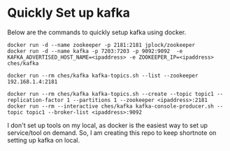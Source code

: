 # Quickly Set up kafka

Below are the commands to quickly setup kafka using docker.


```
docker run -d --name zookeeper -p 2181:2181 jplock/zookeeper
docker run -d --name kafka -p 7203:7203 -p 9092:9092  -e KAFKA_ADVERTISED_HOST_NAME=<ipaddress> -e ZOOKEEPER_IP=<ipaddress> ches/kafka

docker run --rm ches/kafka kafka-topics.sh --list --zookeeper 192.168.1.4:2181

docker run --rm ches/kafka kafka-topics.sh --create --topic topic1 --replication-factor 1 --partitions 1 --zookeeper <ipaddress>:2181
docker run --rm --interactive ches/kafka kafka-console-producer.sh --topic topic1 --broker-list <ipaddress>:9092

```

I don't set up tools on my local, as docker is the easiest way to set up service/tool on demand. So, I am creating this repo to keep shortnote on setting up kafka on local.
